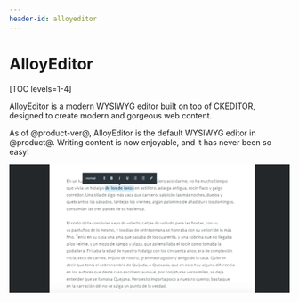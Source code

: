 ```yaml
---
header-id: alloyeditor
---
```


# AlloyEditor

[TOC levels=1-4]

AlloyEditor is a modern WYSIWYG editor built on top of CKEDITOR, designed to 
create modern and gorgeous web content.

As of @product-ver@, AlloyEditor is the default WYSIWYG editor in @product@. 
Writing content is now enjoyable, and it has never been so easy!

![Figure 1: AlloyEditor is the new WYSIWYG editor by default, built on top of CKEditor.](../../../images/alloyeditor-website.png)
